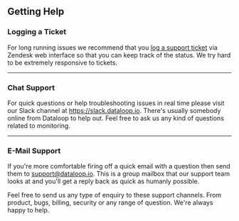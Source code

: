 ## Getting Help

### Logging a Ticket

For long running issues we recommend that you [log a support ticket](https://dataloopio.zendesk.com/hc/en-gb/requests/new) via Zendesk web interface so that you can keep track of the status. We try hard to be extremely responsive to tickets.

- - - 
 
### Chat Support

For quick questions or help troubleshooting issues in real time please visit our Slack channel at <https://slack.dataloop.io>. There's usually somebody online from Dataloop to help out. Feel free to ask us any kind of questions related to monitoring.

- - - 
 
### E-Mail Support

If you're more comfortable firing off a quick email with a question then send them to <support@dataloop.io>. This is a group mailbox that our support team looks at and you'll get a reply back as quick as humanly possible. 
 
Feel free to send us any type of enquiry to these support channels. From product, bugs, billing, security or any range of question. We're always happy to help.
